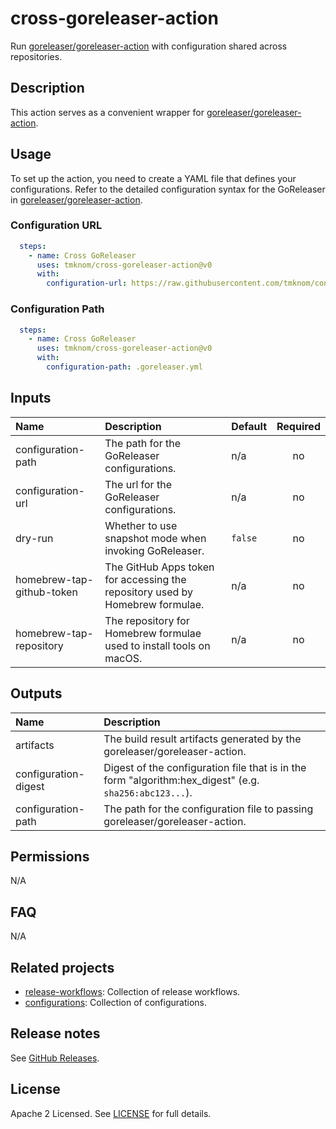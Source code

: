 # cross-goreleaser-action

Run [goreleaser/goreleaser-action][goreleaser] with configuration shared across repositories.

<!-- actdocs start -->

## Description

This action serves as a convenient wrapper for [goreleaser/goreleaser-action][goreleaser].

## Usage

To set up the action, you need to create a YAML file that defines your configurations.
Refer to the detailed configuration syntax for the GoReleaser in [goreleaser/goreleaser-action][goreleaser].

### Configuration URL

```yaml
  steps:
    - name: Cross GoReleaser
      uses: tmknom/cross-goreleaser-action@v0
      with:
        configuration-url: https://raw.githubusercontent.com/tmknom/configurations/main/goreleaser/cli.yml
```

### Configuration Path

```yaml
  steps:
    - name: Cross GoReleaser
      uses: tmknom/cross-goreleaser-action@v0
      with:
        configuration-path: .goreleaser.yml
```

## Inputs

| Name | Description | Default | Required |
| :--- | :---------- | :------ | :------: |
| configuration-path | The path for the GoReleaser configurations. | n/a | no |
| configuration-url | The url for the GoReleaser configurations. | n/a | no |
| dry-run | Whether to use snapshot mode when invoking GoReleaser. | `false` | no |
| homebrew-tap-github-token | The GitHub Apps token for accessing the repository used by Homebrew formulae. | n/a | no |
| homebrew-tap-repository | The repository for Homebrew formulae used to install tools on macOS. | n/a | no |

## Outputs

| Name | Description |
| :--- | :---------- |
| artifacts | The build result artifacts generated by the goreleaser/goreleaser-action. |
| configuration-digest | Digest of the configuration file that is in the form "algorithm:hex_digest" (e.g. `sha256:abc123...`). |
| configuration-path | The path for the configuration file to passing goreleaser/goreleaser-action. |

<!-- actdocs end -->

## Permissions

N/A

## FAQ

N/A

## Related projects

- [release-workflows](https://github.com/tmknom/release-workflows): Collection of release workflows.
- [configurations](https://github.com/tmknom/configurations): Collection of configurations.

## Release notes

See [GitHub Releases][releases].

## License

Apache 2 Licensed. See [LICENSE](LICENSE) for full details.

[goreleaser]: https://github.com/goreleaser/goreleaser-action
[releases]: https://github.com/tmknom/cross-goreleaser-action/releases
